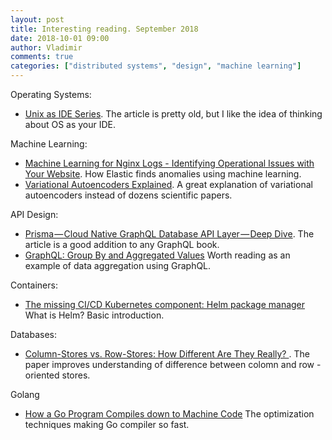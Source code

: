 ```yaml
---
layout: post
title: Interesting reading. September 2018
date: 2018-10-01 09:00
author: Vladimir
comments: true
categories: ["distributed systems", "design", "machine learning"]
---
```


Operating Systems:
- [Unix as IDE Series](https://sanctum.geek.nz/arabesque/series/unix-as-ide/). The article is pretty old, but I like the idea of thinking about OS as your IDE.

Machine Learning:
- [Machine Learning for Nginx Logs - Identifying Operational Issues with Your Website](https://www.elastic.co/blog/machine-learning-for-nginx-logs). How Elastic finds anomalies using machine learning.
- [Variational Autoencoders Explained](http://kvfrans.com/variational-autoencoders-explained/). A great explanation of variational autoencoders instead of dozens scientific papers.

API Design:
- [Prisma — Cloud Native GraphQL Database API Layer — Deep Dive](https://divu.in/prisma-deep-dive-3162dea2820c). The article is a good addition to any GraphQL book.
- [GraphQL: Group By and Aggregated Values](https://github.com/prisma/prisma/issues/1312) Worth reading as an example of data aggregation using GraphQL. 

Containers:
- [The missing CI/CD Kubernetes component: Helm package manager](https://medium.com/@gajus/the-missing-ci-cd-kubernetes-component-helm-package-manager-1fe002aac680) What is Helm? Basic introduction.

Databases:
- [Column-Stores vs. Row-Stores: How Different Are They Really? ](http://db.csail.mit.edu/projects/cstore/abadi-sigmod08.pdf). The paper improves understanding of difference between colomn and row -oriented stores.

Golang
- [How a Go Program Compiles down to Machine Code](https://getstream.io/blog/how-a-go-program-compiles-down-to-machine-code/) The optimization techniques making Go compiler so fast.